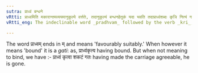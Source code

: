 ```yaml
---
sutra: प्राध्वं बन्धने
vRtti: प्राध्वमिति मकारान्तमव्ययमानुकूल्ये वर्त्तते, तदानुकूल्यं बन्धनहेतुकं यदा भवति तदाप्राध्वंशब्दः कृञि नित्यं गतिसंज्ञो भवति ॥
vRtti_eng: The indeclinable word _pradhvam_ followed by the verb _kri_, is always called _gati_ when used in the sense of 'binding.'

---
```

The word प्राध्वम् ends in म् and means 'favourably suitably.' When however it means 'bound' it is a _gati_: as, प्राध्वंकृत्य having bound. But when not meaning to bind, we have :- प्राध्वं कृत्वा शकटं गतः having made the carriage agreeable, he is gone.